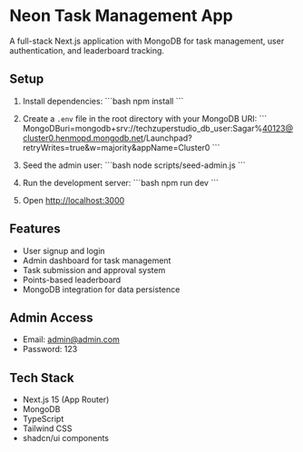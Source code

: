 # Neon Task Management App

A full-stack Next.js application with MongoDB for task management, user authentication, and leaderboard tracking.

## Setup

1. Install dependencies:
\`\`\`bash
npm install
\`\`\`

2. Create a `.env` file in the root directory with your MongoDB URI:
\`\`\`
MongoDBuri=mongodb+srv://techzuperstudio_db_user:Sagar%40123@cluster0.henmopd.mongodb.net/Launchpad?retryWrites=true&w=majority&appName=Cluster0
\`\`\`

3. Seed the admin user:
\`\`\`bash
node scripts/seed-admin.js
\`\`\`

4. Run the development server:
\`\`\`bash
npm run dev
\`\`\`

5. Open [http://localhost:3000](http://localhost:3000)

## Features

- User signup and login
- Admin dashboard for task management
- Task submission and approval system
- Points-based leaderboard
- MongoDB integration for data persistence

## Admin Access

- Email: admin@admin.com
- Password: 123

## Tech Stack

- Next.js 15 (App Router)
- MongoDB
- TypeScript
- Tailwind CSS
- shadcn/ui components
